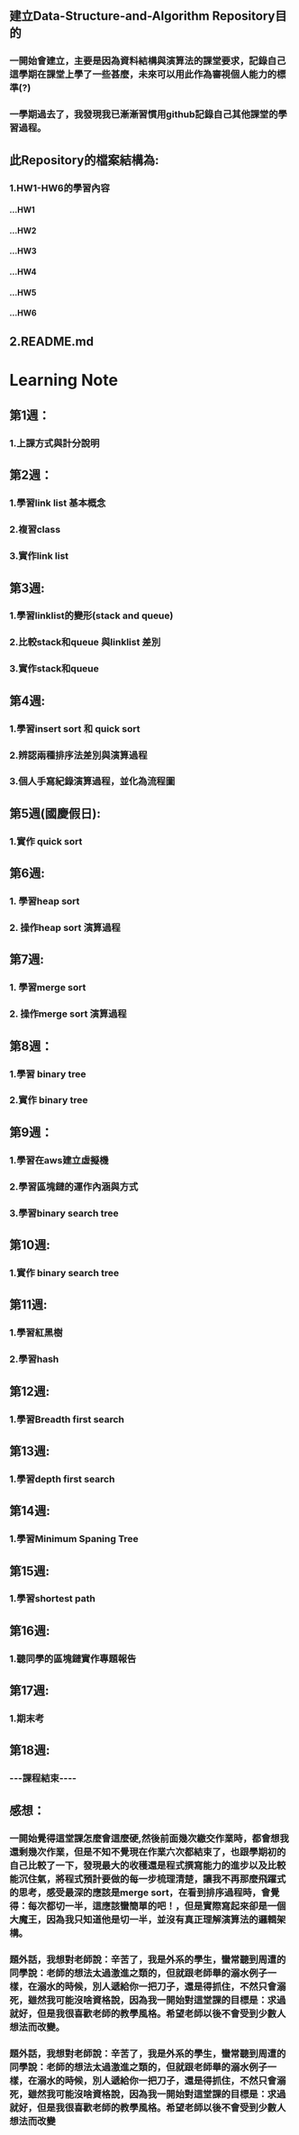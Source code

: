 ## 建立Data-Structure-and-Algorithm Repository目的
### 一開始會建立，主要是因為資料結構與演算法的課堂要求，記錄自己這學期在課堂上學了一些甚麼，未來可以用此作為審視個人能力的標準(?)
### 一學期過去了，我發現我已漸漸習慣用github記錄自己其他課堂的學習過程。

## 此Repository的檔案結構為:
### 1.HW1-HW6的學習內容
#### ...HW1
#### ...HW2
#### ...HW3
#### ...HW4
#### ...HW5
#### ...HW6

## 2.README.md
# Learning Note
## 第1週：
###        1.上課方式與計分說明
## 第2週：
###        1.學習link list 基本概念
###        2.複習class
###        3.實作link list
###        
## 第3週:
###        1.學習linklist的變形(stack and queue)
###        2.比較stack和queue 與linklist 差別
###        3.實作stack和queue
## 第4週:
###        1.學習insert sort 和 quick sort
###        2.辨認兩種排序法差別與演算過程
###        3.個人手寫紀錄演算過程，並化為流程圖
## 第5週(國慶假日):
###        1.實作 quick sort
## 第6週:
###        1. 學習heap sort 
###        2. 操作heap sort 演算過程
## 第7週:
###        1. 學習merge sort
###        2. 操作merge sort 演算過程
## 第8週：
###        1.學習 binary tree
###        2.實作 binary tree 
## 第9週：
###        1.學習在aws建立虛擬機
###        2.學習區塊鏈的運作內涵與方式
###        3.學習binary search tree
## 第10週:
###        1.實作 binary search tree
## 第11週:
###        1.學習紅黑樹
###        2.學習hash
## 第12週:
###        1.學習Breadth first search       
## 第13週:
###        1.學習depth first search      
## 第14週:
###        1.學習Minimum Spaning Tree
## 第15週:
###        1.學習shortest path
## 第16週:
###        1.聽同學的區塊鏈實作專題報告
## 第17週:
###        1.期末考
## 第18週:
###        ---課程結束----

## 感想：
###  一開始覺得這堂課怎麼會這麼硬,然後前面幾次繳交作業時，都會想我還剩幾次作業，但是不知不覺現在作業六次都結束了，也跟學期初的自己比較了一下，發現最大的收穫還是程式撰寫能力的進步以及比較能沉住氣，將程式預計要做的每一步梳理清楚，讓我不再那麼飛躍式的思考，感受最深的應該是merge sort，在看到排序過程時，會覺得：每次都切一半，這應該蠻簡單的吧！，但是實際寫起來卻是一個大魔王，因為我只知道他是切一半，並沒有真正理解演算法的邏輯架構。
### 題外話，我想對老師說：辛苦了，我是外系的學生，蠻常聽到周遭的同學說：老師的想法太過激進之類的，但就跟老師舉的溺水例子一樣，在溺水的時候，別人遞給你一把刀子，還是得抓住，不然只會溺死，雖然我可能沒啥資格說，因為我一開始對這堂課的目標是：求過就好，但是我很喜歡老師的教學風格。希望老師以後不會受到少數人想法而改變。
### 題外話，我想對老師說：辛苦了，我是外系的學生，蠻常聽到周遭的同學說：老師的想法太過激進之類的，但就跟老師舉的溺水例子一樣，在溺水的時候，別人遞給你一把刀子，還是得抓住，不然只會溺死，雖然我可能沒啥資格說，因為我一開始對這堂課的目標是：求過就好，但是我很喜歡老師的教學風格。希望老師以後不會受到少數人想法而改變
